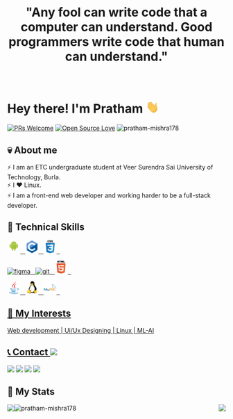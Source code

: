 <br><h1 align="center">
    "Any fool can write code that a computer can understand. Good programmers write code that human can understand."
 </h1><br>
 
 
# Hey there! I'm Pratham <img src="https://raw.githubusercontent.com/ABSphreak/ABSphreak/master/gifs/Hi.gif" width="30px">

  
  
[![PRs Welcome](https://img.shields.io/badge/PRs-welcome-brightgreen.svg?style=flat&logo=github)](https://github.com/Pratham-Mishra178)
[![Open Source Love](https://badges.frapsoft.com/os/v2/open-source.svg?v=103)](https://github.com/Pratham-Mishra178)
<img src="https://komarev.com/ghpvc/?username=pratham-mishra178&label=Profile%20views&color=0e75b6&style=flat" alt="pratham-mishra178" />


## 💀 About me 

⚡ I am an ETC undergraduate student at Veer Surendra Sai University of Technology, Burla. <br>
⚡ I ❤ Linux. <br>
⚡ I am a front-end web developer and working harder to be a full-stack developer.


## 🥇 Technical Skills 


<p align="left"> <a href="https://developer.android.com" target="_blank"> <img src="https://raw.githubusercontent.com/devicons/devicon/master/icons/android/android-original-wordmark.svg" alt="android" width="30height="30</a>&nbsp&nbsp
  <a href="https://www.cprogramming.com/" target="_blank"> <img src="https://raw.githubusercontent.com/devicons/devicon/master/icons/c/c-original.svg" alt="c" width="30ight="30</a>&nbsp&nbsp
  <a href="https://www.w3schools.com/css/" target="_blank"> <img src="https://raw.githubusercontent.com/devicons/devicon/master/icons/css3/css3-original-wordmark.svg" alt="css3" width="30ight="30</a>&nbsp&nbsp</p>
    <p align="left">
  <a href="https://www.figma.com/" target="_blank"> <img src="https://www.vectorlogo.zone/logos/figma/figma-icon.svg" alt="figma" width="30ight="30</a>&nbsp&nbsp
  <a href="https://git-scm.com/" target="_blank"> <img src="https://www.vectorlogo.zone/logos/git-scm/git-scm-icon.svg" alt="git" width="30ight="30</a>&nbsp&nbsp
  <a href="https://www.w3.org/html/" target="_blank"> <img src="https://raw.githubusercontent.com/devicons/devicon/master/icons/html5/html5-original-wordmark.svg" alt="html5" width="30ight="30</a>&nbsp&nbsp</p>
    <p align="left">
  <a href="https://www.java.com" target="_blank"> <img src="https://raw.githubusercontent.com/devicons/devicon/master/icons/java/java-original.svg" alt="java" width="30ight="30</a>&nbsp&nbsp
  <a href="https://www.linux.org/" target="_blank"> <img src="https://raw.githubusercontent.com/devicons/devicon/master/icons/linux/linux-original.svg" alt="linux" width="30ight="30</a>&nbsp&nbsp
  <a href="https://www.mysql.com/" target="_blank"> <img src="https://raw.githubusercontent.com/devicons/devicon/master/icons/mysql/mysql-original-wordmark.svg" alt="mysql" width="30ight="30</a>&nbsp&nbsp</p>

## 🧩 My Interests 

Web development | Ui/Ux Designing | Linux | ML-AI

## 📞 Contact <img width="50px" src="https://raw.githubusercontent.com/ShahriarShafin/ShahriarShafin/main/Assets/handshake.gif" />

<a>[<img src="https://img.icons8.com/color/30/000000/whatsapp--v3.png"/>](https://wa.me/7970625661)</a>    <a>[<img src="https://img.icons8.com/fluent/30/000000/gmail-new.png"/>](mailto:prathammishra178@gmail.com)</a>    <a>[<img src="https://img.icons8.com/color/30/000000/twitter--v1.png"/>](https://twitter.com/pratish_kumar_1)</a>    <a>[<img src="https://img.icons8.com/color/30/000000/linkedin.png"/>](https://www.linkedin.com/in/pratham-mishra-81a794204/)

## 🎯  My Stats 



<img align="left" src="https://github-readme-stats.vercel.app/api?username=pratham-mishra178&show_icons=true&theme=onedark&include_all_commits=true" /> 
<img align="right" src="https://github-readme-stats.vercel.app/api/top-langs/?username=Pratham-Mishra178&show_icons=true&theme=onedark&layout=compact" />
<img align="left" src="https://github-readme-streak-stats.herokuapp.com/?user=pratham-mishra178&theme=onedark&" alt="pratham-mishra178" />

 
 
   
